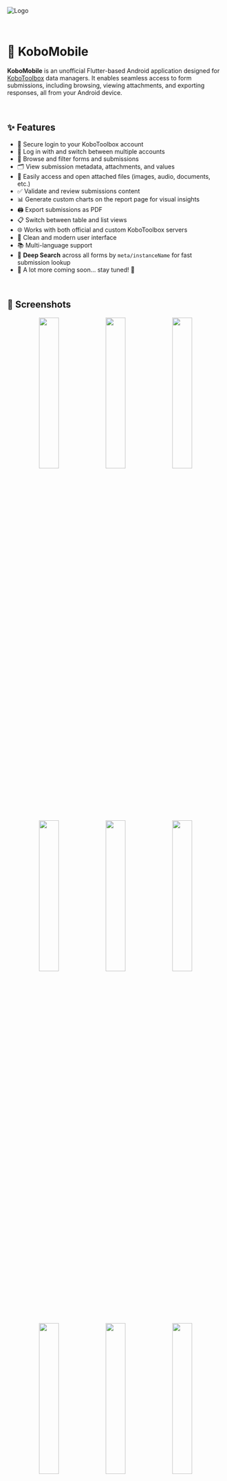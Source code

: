 
![Logo](https://www.kobotoolbox.org/assets/images/common/kobotoolbox_logo_default_for-light-bg.svg)

&nbsp;
# 📱 KoboMobile


**KoboMobile** is an unofficial Flutter-based Android application designed for [KoboToolbox](https://www.kobotoolbox.org/) data managers. It enables seamless access to form submissions, including browsing, viewing attachments, and exporting responses, all from your Android device.



&nbsp;
## ✨ Features

- 🔐 Secure login to your KoboToolbox account  
- 👥 Log in with and switch between multiple accounts  
- 📄 Browse and filter forms and submissions  
- 🗂️ View submission metadata, attachments, and values
- 📎 Easily access and open attached files (images, audio, documents, etc.) 
- ✅ Validate and review submissions content
- 📊 Generate custom charts on the report page for visual insights
- 🖨️ Export submissions as PDF  
- 📋 Switch between table and list views  
- 🌐 Works with both official and custom KoboToolbox servers
- 🎨 Clean and modern user interface
- 📚 Multi-language support
- 🔎 **Deep Search** across all forms by `meta/instanceName` for fast submission lookup  
- 🚧 A lot more coming soon... stay tuned! 🚀


&nbsp;
## 📱 Screenshots

<div align="center">
  <div>
    <img src="https://github.com/user-attachments/assets/bee56fc6-261d-4aa8-831c-ddfaa9d9e8a3" width="30%" />
    <img src="https://github.com/user-attachments/assets/9b4f9642-6fde-48a3-a2a8-f353194e81e9" width="30%" />
    <img src="https://github.com/user-attachments/assets/96e9eb5e-5ae5-4357-bb40-866af338fa8b" width="30%" />
    <img src="https://github.com/user-attachments/assets/249abe9b-ffef-421d-8c0e-a82311be7225" width="30%" />
    <img src="https://github.com/user-attachments/assets/67fae540-2ec9-413b-ad84-785920922a37" width="30%" />
    <img src="https://github.com/user-attachments/assets/16564538-2e7d-4a9b-a17e-4096e1aaaa1f" width="30%" />
    <img src="https://github.com/user-attachments/assets/4687489f-13a6-4e66-ac37-2eebc010f6cd" width="30%" />
    <img src="https://github.com/user-attachments/assets/9c4c96e0-a0ef-4118-9588-48b0c19a429b" width="30%" />
    <img src="https://github.com/user-attachments/assets/38d36da5-1379-46ca-83f9-11f4b71a85e4" width="30%" />
    <img src="https://github.com/user-attachments/assets/358c3c50-98c1-4399-b1fb-171346b1632a" width="30%" />
    <img src="https://github.com/user-attachments/assets/92868413-209b-4982-b84a-93fb6df8100d" width="30%" />
    <img src="https://github.com/user-attachments/assets/f51f517f-1f7b-49d8-b9d4-780e1009fccf" width="30%" />
    <img src="https://github.com/user-attachments/assets/7456177c-e4d5-4c14-ab33-9a21c8e8186d" width="30%" />
    <img src="https://github.com/user-attachments/assets/907edf6d-83b8-473a-9228-c3286e162833" width="30%" />
    <img src="https://github.com/user-attachments/assets/08ab36f0-71d7-4a09-8b3b-824feca43c92" width="30%" />
    <img src="https://github.com/user-attachments/assets/f7027ae3-d441-48e5-8071-771641fa2c39" width="30%" />
    <img src="https://github.com/user-attachments/assets/aa77c851-e587-4b98-be62-380fa22b7328" width="30%" />
    <img src="https://github.com/user-attachments/assets/5ca020c8-5c86-47af-b551-5392e12ed4a4" width="30%" />
  </div>
</div>




&nbsp;
## 📦 Download

The latest stable APK releases are available on the [GitHub Releases](https://github.com/omar-devlop/KoboMobile/releases) page.

#### Installation Instructions:
- Download the desired APK file to your Android device.  
- If prompted, enable installation from unknown sources in your device settings.  
- Open the downloaded APK file and follow the on-screen instructions to complete the installation.

> ⚠️ For security and the best experience, always use the latest official release.


&nbsp;
## 👨‍💻 For Developers & Contributors
### Prerequisites

- Flutter SDK (≥ 3.7.0)  
- Android Studio or VS Code with Flutter plugin  
- KoboToolbox account (optional for testing)

## Installation


```bash
git clone https://github.com/omar-devlop/KoboMobile.git
cd KoboMobile
flutter pub get
flutter run
```
    

#### 🔑 API Keys Setup

**Before running the app, you need to create a file to store your Cloudflare API credentials.**  
This is required for accessing AI features powered by [Cloudflare Workers AI](https://developers.cloudflare.com/workers-ai/).

Create this file:  
```plaintext
lib/core/api/api_keys.dart
```

and add the following variables with your own values:

```dart
const cloudflareApiToken = 'YOUR_CLOUDFLARE_API_TOKEN_HERE';
const cloudflareAccountId = 'YOUR_CLOUDFLARE_ACCOUNT_ID_HERE';
```
&nbsp;
## 🐞 Issues & Support

If you encounter any bugs or have feature requests, please open an issue on the GitHub repository.
&nbsp;
## 📫 Contact

For questions or suggestions, feel free to contact me at [omar.alafa.work@gmail.com] or open a discussion on the GitHub repo.
&nbsp;
## 🙋‍♂️ About Me

I'm a self-taught Flutter developer who loves learning by doing! 🎯  
Always open to tips, tricks, or friendly advice from senior devs. 🙌  
If you have some, don’t be shy — I’m all ears and ready to level up! 🚀🔥
